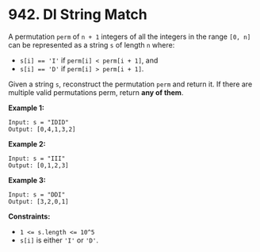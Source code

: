 # 942. DI String Match
A permutation `perm` of `n + 1` integers of all the integers in the range `[0, n]` can be represented as a string `s` of length `n` where:  
- `s[i] == 'I'` if `perm[i] < perm[i + 1]`, and  
- `s[i] == 'D'` if `perm[i] > perm[i + 1]`.  

Given a string `s`, reconstruct the permutation `perm` and return it. If there are multiple valid permutations perm, return **any of them**.

**Example 1:**
```
Input: s = "IDID"
Output: [0,4,1,3,2]
```

**Example 2:**
```
Input: s = "III"
Output: [0,1,2,3]
```

**Example 3:**
```
Input: s = "DDI"
Output: [3,2,0,1]
```

**Constraints:**
- `1 <= s.length <= 10^5`
- `s[i]` is either `'I'` or `'D'`.
